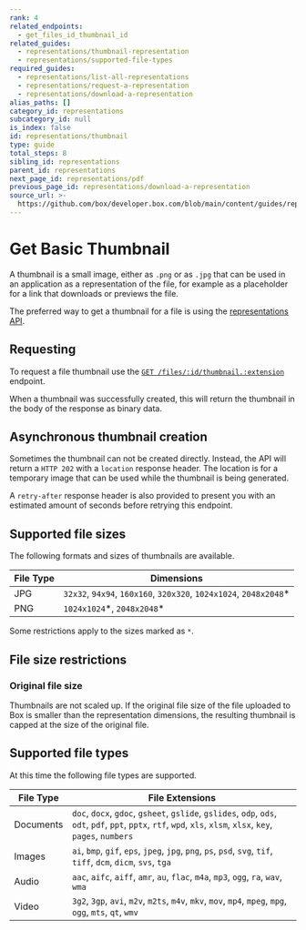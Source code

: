 ```yaml
---
rank: 4
related_endpoints:
  - get_files_id_thumbnail_id
related_guides:
  - representations/thumbnail-representation
  - representations/supported-file-types
required_guides:
  - representations/list-all-representations
  - representations/request-a-representation
  - representations/download-a-representation
alias_paths: []
category_id: representations
subcategory_id: null
is_index: false
id: representations/thumbnail
type: guide
total_steps: 8
sibling_id: representations
parent_id: representations
next_page_id: representations/pdf
previous_page_id: representations/download-a-representation
source_url: >-
  https://github.com/box/developer.box.com/blob/main/content/guides/representations/thumbnail.md
---
```

# Get Basic Thumbnail

A thumbnail is a small image, either as `.png` or as `.jpg` that can be used in
an application as a representation of the file, for example as a placeholder for
a link that downloads or previews the file.

<Message info>

The preferred way to get a thumbnail for a file is using the
[representations API][thumb_representations].

</Message>

## Requesting

To request a file thumbnail use the [`GET
/files/:id/thumbnail.:extension`][get_files_id_thumbnail_id]
endpoint.

<Samples id='get_files_id_thumbnail_id' >

</Samples>

When a thumbnail was successfully created, this will return the thumbnail
in the body of the response as binary data.

## Asynchronous thumbnail creation

Sometimes the thumbnail can not be created directly. Instead, the API will
return a `HTTP 202` with a `location` response header. The location
is for a temporary image that can be used while the thumbnail is being
generated.

A `retry-after` response header is also provided to present you with
an estimated amount of seconds before retrying this endpoint.

## Supported file sizes

The following formats and sizes of thumbnails are available.

<!-- markdownlint-disable line-length -->

| File Type | Dimensions                                                         |
| --------- | ------------------------------------------------------------------ |
| JPG       | `32x32`, `94x94`, `160x160`, `320x320`, `1024x1024`, `2048x2048`\* |
| PNG       | `1024x1024`\*, `2048x2048`\*                                       |

Some restrictions apply to the sizes marked as `*`.

<!-- markdownlint-enable line-length -->

## File size restrictions

### Original file size

Thumbnails are not scaled up. If the original file size of the file uploaded to
Box is smaller than the representation dimensions, the resulting thumbnail is
capped at the size of the original file.

## Supported file types

At this time the following file types are supported.

<!-- markdownlint-disable line-length -->

| File Type | File Extensions                                                                                                                                                 |
| --------- | --------------------------------------------------------------------------------------------------------------------------------------------------------------- |
| Documents | `doc`, `docx`, `gdoc`, `gsheet`, `gslide`, `gslides`, `odp`, `ods`, `odt`, `pdf`, `ppt`, `pptx`, `rtf`, `wpd`, `xls`, `xlsm`, `xlsx`, `key`, `pages`, `numbers` |
| Images    | `ai`, `bmp`, `gif`, `eps`, `jpeg`, `jpg`, `png`, `ps`, `psd`, `svg`, `tif`, `tiff`, `dcm`, `dicm`, `svs`, `tga`                                                 |
| Audio     | `aac`, `aifc`, `aiff`, `amr`, `au`, `flac`, `m4a`, `mp3`, `ogg`, `ra`, `wav`, `wma`                                                                             |
| Video     | `3g2`, `3gp`, `avi`, `m2v`, `m2ts`, `m4v`, `mkv`, `mov`, `mp4`, `mpeg`, `mpg`, `ogg`, `mts`, `qt`, `wmv`                                                        |

<!-- markdownlint-enable line-length -->

[get_files_id_thumbnail_id]: endpoint://get_files_id_thumbnail_id
[thumb_representations]: guide://representations/thumbnail-representation